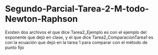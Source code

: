 # Segundo-Parcial-Tarea-2-M-todo-Newton-Raphson
Existen dos archivos el que dice Tarea2_Ejemplo es con el ejemplo del exponente que dejó en clase, y el que dice Tarea2_ComparacionTarea1 es con la ecuación que dejó en la tarea 1 para comparar con el método de punto fijo
